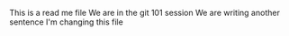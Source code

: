This is a read me file
We are in the git 101 session
We are writing another sentence
I'm changing this file